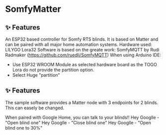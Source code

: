# SomfyMatter

## ✨ Features
An ESP32 based controller for Somfy RTS blinds.
It is based on Matter and can be paired with all major home automation systems.
Hardware used: LILYGO Lora32
Software is based on the greate work: SomfyMQTT by Rudi Radmaker (https://github.com/ruedli/SomfyMQTT)
When using Arduino IDE:
- Use ESP32 WROOM Module as selected hardware board as the TOGO Lora do not provide the partition option.
- Select Huge "partition"
## ✨ Features
The sample software provides a Matter node with 3 endpoints for 2 blinds. This can easely be changed.

When paired with Google Home, you can talk to your blinds!!
Hey Googlle - "Open blind one"
Hey Googlle - "Close blind one"
Hey Googlle - "Open blind one to 30%"
  

